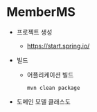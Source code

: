 # MemberMS
- 프로젝트 생성
  - https://start.spring.io/

- 빌드
  - 어플리케이션 빌드
  
    ```
    mvn clean package 
    ```

 

- 도메인 모델 클래스도  


